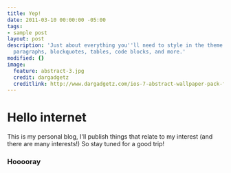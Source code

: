 ```yaml
---
title: Yep!
date: 2011-03-10 00:00:00 -05:00
tags:
- sample post
layout: post
description: 'Just about everything you''ll need to style in the theme: headings,
  paragraphs, blockquotes, tables, code blocks, and more.'
modified: {}
image:
  feature: abstract-3.jpg
  credit: dargadgetz
  creditlink: http://www.dargadgetz.com/ios-7-abstract-wallpaper-pack-for-iphone-5-and-ipod-touch-retina/
---
```


# Hello internet

This is my personal blog, I'll publish things that relate to my interest (and there are many interests!)
So stay tuned for a good trip!


### Hooooray 

